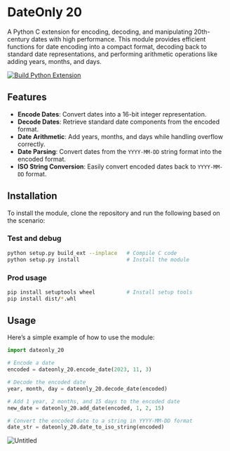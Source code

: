 # DateOnly 20

A Python C extension for encoding, decoding, and manipulating 20th-century dates with high performance. This module provides efficient functions for date encoding into a compact format, decoding back to standard date representations, and performing arithmetic operations like adding years, months, and days.

[![Build Python Extension](https://github.com/IshamMohamed/dateonly_20/actions/workflows/main.yml/badge.svg)](https://github.com/IshamMohamed/dateonly_20/actions/workflows/main.yml)
## Features

- **Encode Dates**: Convert dates into a 16-bit integer representation.
- **Decode Dates**: Retrieve standard date components from the encoded format.
- **Date Arithmetic**: Add years, months, and days while handling overflow correctly.
- **Date Parsing**: Convert dates from the `YYYY-MM-DD` string format into the encoded format.
- **ISO String Conversion**: Easily convert encoded dates back to `YYYY-MM-DD` format.

## Installation

To install the module, clone the repository and run the following based on the scenario:

### Test and debug
```bash
python setup.py build_ext --inplace   # Compile C code
python setup.py install               # Install the module
```

### Prod usage
```bash
pip install setuptools wheel          # Install setup tools
pip install dist/*.whl 
```

## Usage
Here’s a simple example of how to use the module:

```python
import dateonly_20

# Encode a date
encoded = dateonly_20.encode_date(2023, 11, 3)

# Decode the encoded date
year, month, day = dateonly_20.decode_date(encoded)

# Add 1 year, 2 months, and 15 days to the encoded date
new_date = dateonly_20.add_date(encoded, 1, 2, 15)

# Convert the encoded date to a string in YYYY-MM-DD format
date_str = dateonly_20.date_to_iso_string(encoded)
```
![Untitled](https://github.com/user-attachments/assets/4b1cacd9-ffaf-4d00-ac38-1b73454095d1)


